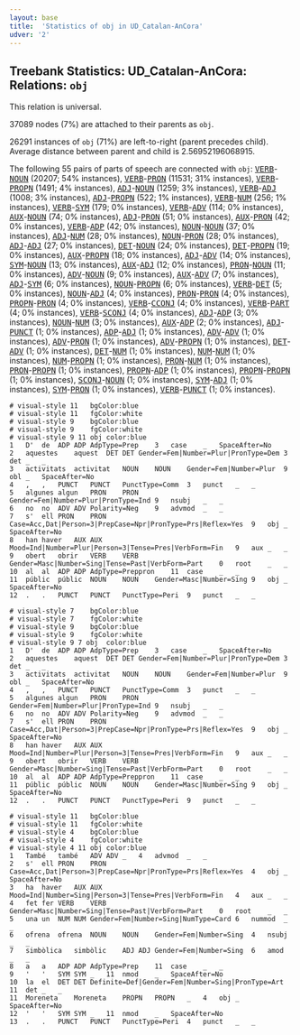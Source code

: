```yaml
---
layout: base
title:  'Statistics of obj in UD_Catalan-AnCora'
udver: '2'
---
```


## Treebank Statistics: UD_Catalan-AnCora: Relations: `obj`

This relation is universal.

37089 nodes (7%) are attached to their parents as `obj`.

26291 instances of `obj` (71%) are left-to-right (parent precedes child).
Average distance between parent and child is 2.56952196068915.

The following 55 pairs of parts of speech are connected with `obj`: <tt><a href="ca_ancora-pos-VERB.html">VERB</a></tt>-<tt><a href="ca_ancora-pos-NOUN.html">NOUN</a></tt> (20207; 54% instances), <tt><a href="ca_ancora-pos-VERB.html">VERB</a></tt>-<tt><a href="ca_ancora-pos-PRON.html">PRON</a></tt> (11531; 31% instances), <tt><a href="ca_ancora-pos-VERB.html">VERB</a></tt>-<tt><a href="ca_ancora-pos-PROPN.html">PROPN</a></tt> (1491; 4% instances), <tt><a href="ca_ancora-pos-ADJ.html">ADJ</a></tt>-<tt><a href="ca_ancora-pos-NOUN.html">NOUN</a></tt> (1259; 3% instances), <tt><a href="ca_ancora-pos-VERB.html">VERB</a></tt>-<tt><a href="ca_ancora-pos-ADJ.html">ADJ</a></tt> (1008; 3% instances), <tt><a href="ca_ancora-pos-ADJ.html">ADJ</a></tt>-<tt><a href="ca_ancora-pos-PROPN.html">PROPN</a></tt> (522; 1% instances), <tt><a href="ca_ancora-pos-VERB.html">VERB</a></tt>-<tt><a href="ca_ancora-pos-NUM.html">NUM</a></tt> (256; 1% instances), <tt><a href="ca_ancora-pos-VERB.html">VERB</a></tt>-<tt><a href="ca_ancora-pos-SYM.html">SYM</a></tt> (179; 0% instances), <tt><a href="ca_ancora-pos-VERB.html">VERB</a></tt>-<tt><a href="ca_ancora-pos-ADV.html">ADV</a></tt> (114; 0% instances), <tt><a href="ca_ancora-pos-AUX.html">AUX</a></tt>-<tt><a href="ca_ancora-pos-NOUN.html">NOUN</a></tt> (74; 0% instances), <tt><a href="ca_ancora-pos-ADJ.html">ADJ</a></tt>-<tt><a href="ca_ancora-pos-PRON.html">PRON</a></tt> (51; 0% instances), <tt><a href="ca_ancora-pos-AUX.html">AUX</a></tt>-<tt><a href="ca_ancora-pos-PRON.html">PRON</a></tt> (42; 0% instances), <tt><a href="ca_ancora-pos-VERB.html">VERB</a></tt>-<tt><a href="ca_ancora-pos-ADP.html">ADP</a></tt> (42; 0% instances), <tt><a href="ca_ancora-pos-NOUN.html">NOUN</a></tt>-<tt><a href="ca_ancora-pos-NOUN.html">NOUN</a></tt> (37; 0% instances), <tt><a href="ca_ancora-pos-ADJ.html">ADJ</a></tt>-<tt><a href="ca_ancora-pos-NUM.html">NUM</a></tt> (28; 0% instances), <tt><a href="ca_ancora-pos-NOUN.html">NOUN</a></tt>-<tt><a href="ca_ancora-pos-PRON.html">PRON</a></tt> (28; 0% instances), <tt><a href="ca_ancora-pos-ADJ.html">ADJ</a></tt>-<tt><a href="ca_ancora-pos-ADJ.html">ADJ</a></tt> (27; 0% instances), <tt><a href="ca_ancora-pos-DET.html">DET</a></tt>-<tt><a href="ca_ancora-pos-NOUN.html">NOUN</a></tt> (24; 0% instances), <tt><a href="ca_ancora-pos-DET.html">DET</a></tt>-<tt><a href="ca_ancora-pos-PROPN.html">PROPN</a></tt> (19; 0% instances), <tt><a href="ca_ancora-pos-AUX.html">AUX</a></tt>-<tt><a href="ca_ancora-pos-PROPN.html">PROPN</a></tt> (18; 0% instances), <tt><a href="ca_ancora-pos-ADJ.html">ADJ</a></tt>-<tt><a href="ca_ancora-pos-ADV.html">ADV</a></tt> (14; 0% instances), <tt><a href="ca_ancora-pos-SYM.html">SYM</a></tt>-<tt><a href="ca_ancora-pos-NOUN.html">NOUN</a></tt> (13; 0% instances), <tt><a href="ca_ancora-pos-AUX.html">AUX</a></tt>-<tt><a href="ca_ancora-pos-ADJ.html">ADJ</a></tt> (12; 0% instances), <tt><a href="ca_ancora-pos-PRON.html">PRON</a></tt>-<tt><a href="ca_ancora-pos-NOUN.html">NOUN</a></tt> (11; 0% instances), <tt><a href="ca_ancora-pos-ADV.html">ADV</a></tt>-<tt><a href="ca_ancora-pos-NOUN.html">NOUN</a></tt> (9; 0% instances), <tt><a href="ca_ancora-pos-AUX.html">AUX</a></tt>-<tt><a href="ca_ancora-pos-ADV.html">ADV</a></tt> (7; 0% instances), <tt><a href="ca_ancora-pos-ADJ.html">ADJ</a></tt>-<tt><a href="ca_ancora-pos-SYM.html">SYM</a></tt> (6; 0% instances), <tt><a href="ca_ancora-pos-NOUN.html">NOUN</a></tt>-<tt><a href="ca_ancora-pos-PROPN.html">PROPN</a></tt> (6; 0% instances), <tt><a href="ca_ancora-pos-VERB.html">VERB</a></tt>-<tt><a href="ca_ancora-pos-DET.html">DET</a></tt> (5; 0% instances), <tt><a href="ca_ancora-pos-NOUN.html">NOUN</a></tt>-<tt><a href="ca_ancora-pos-ADJ.html">ADJ</a></tt> (4; 0% instances), <tt><a href="ca_ancora-pos-PRON.html">PRON</a></tt>-<tt><a href="ca_ancora-pos-PRON.html">PRON</a></tt> (4; 0% instances), <tt><a href="ca_ancora-pos-PROPN.html">PROPN</a></tt>-<tt><a href="ca_ancora-pos-PRON.html">PRON</a></tt> (4; 0% instances), <tt><a href="ca_ancora-pos-VERB.html">VERB</a></tt>-<tt><a href="ca_ancora-pos-CCONJ.html">CCONJ</a></tt> (4; 0% instances), <tt><a href="ca_ancora-pos-VERB.html">VERB</a></tt>-<tt><a href="ca_ancora-pos-PART.html">PART</a></tt> (4; 0% instances), <tt><a href="ca_ancora-pos-VERB.html">VERB</a></tt>-<tt><a href="ca_ancora-pos-SCONJ.html">SCONJ</a></tt> (4; 0% instances), <tt><a href="ca_ancora-pos-ADJ.html">ADJ</a></tt>-<tt><a href="ca_ancora-pos-ADP.html">ADP</a></tt> (3; 0% instances), <tt><a href="ca_ancora-pos-NOUN.html">NOUN</a></tt>-<tt><a href="ca_ancora-pos-NUM.html">NUM</a></tt> (3; 0% instances), <tt><a href="ca_ancora-pos-AUX.html">AUX</a></tt>-<tt><a href="ca_ancora-pos-ADP.html">ADP</a></tt> (2; 0% instances), <tt><a href="ca_ancora-pos-ADJ.html">ADJ</a></tt>-<tt><a href="ca_ancora-pos-PUNCT.html">PUNCT</a></tt> (1; 0% instances), <tt><a href="ca_ancora-pos-ADP.html">ADP</a></tt>-<tt><a href="ca_ancora-pos-ADJ.html">ADJ</a></tt> (1; 0% instances), <tt><a href="ca_ancora-pos-ADV.html">ADV</a></tt>-<tt><a href="ca_ancora-pos-ADV.html">ADV</a></tt> (1; 0% instances), <tt><a href="ca_ancora-pos-ADV.html">ADV</a></tt>-<tt><a href="ca_ancora-pos-PRON.html">PRON</a></tt> (1; 0% instances), <tt><a href="ca_ancora-pos-ADV.html">ADV</a></tt>-<tt><a href="ca_ancora-pos-PROPN.html">PROPN</a></tt> (1; 0% instances), <tt><a href="ca_ancora-pos-DET.html">DET</a></tt>-<tt><a href="ca_ancora-pos-ADV.html">ADV</a></tt> (1; 0% instances), <tt><a href="ca_ancora-pos-DET.html">DET</a></tt>-<tt><a href="ca_ancora-pos-NUM.html">NUM</a></tt> (1; 0% instances), <tt><a href="ca_ancora-pos-NUM.html">NUM</a></tt>-<tt><a href="ca_ancora-pos-NUM.html">NUM</a></tt> (1; 0% instances), <tt><a href="ca_ancora-pos-NUM.html">NUM</a></tt>-<tt><a href="ca_ancora-pos-PROPN.html">PROPN</a></tt> (1; 0% instances), <tt><a href="ca_ancora-pos-PRON.html">PRON</a></tt>-<tt><a href="ca_ancora-pos-NUM.html">NUM</a></tt> (1; 0% instances), <tt><a href="ca_ancora-pos-PRON.html">PRON</a></tt>-<tt><a href="ca_ancora-pos-PROPN.html">PROPN</a></tt> (1; 0% instances), <tt><a href="ca_ancora-pos-PROPN.html">PROPN</a></tt>-<tt><a href="ca_ancora-pos-ADP.html">ADP</a></tt> (1; 0% instances), <tt><a href="ca_ancora-pos-PROPN.html">PROPN</a></tt>-<tt><a href="ca_ancora-pos-PROPN.html">PROPN</a></tt> (1; 0% instances), <tt><a href="ca_ancora-pos-SCONJ.html">SCONJ</a></tt>-<tt><a href="ca_ancora-pos-NOUN.html">NOUN</a></tt> (1; 0% instances), <tt><a href="ca_ancora-pos-SYM.html">SYM</a></tt>-<tt><a href="ca_ancora-pos-ADJ.html">ADJ</a></tt> (1; 0% instances), <tt><a href="ca_ancora-pos-SYM.html">SYM</a></tt>-<tt><a href="ca_ancora-pos-PRON.html">PRON</a></tt> (1; 0% instances), <tt><a href="ca_ancora-pos-VERB.html">VERB</a></tt>-<tt><a href="ca_ancora-pos-PUNCT.html">PUNCT</a></tt> (1; 0% instances).


~~~ conllu
# visual-style 11	bgColor:blue
# visual-style 11	fgColor:white
# visual-style 9	bgColor:blue
# visual-style 9	fgColor:white
# visual-style 9 11 obj	color:blue
1	D'	de	ADP	ADP	AdpType=Prep	3	case	_	SpaceAfter=No
2	aquestes	aquest	DET	DET	Gender=Fem|Number=Plur|PronType=Dem	3	det	_	_
3	activitats	activitat	NOUN	NOUN	Gender=Fem|Number=Plur	9	obl	_	SpaceAfter=No
4	,	,	PUNCT	PUNCT	PunctType=Comm	3	punct	_	_
5	algunes	algun	PRON	PRON	Gender=Fem|Number=Plur|PronType=Ind	9	nsubj	_	_
6	no	no	ADV	ADV	Polarity=Neg	9	advmod	_	_
7	s'	ell	PRON	PRON	Case=Acc,Dat|Person=3|PrepCase=Npr|PronType=Prs|Reflex=Yes	9	obj	_	SpaceAfter=No
8	han	haver	AUX	AUX	Mood=Ind|Number=Plur|Person=3|Tense=Pres|VerbForm=Fin	9	aux	_	_
9	obert	obrir	VERB	VERB	Gender=Masc|Number=Sing|Tense=Past|VerbForm=Part	0	root	_	_
10	al	al	ADP	ADP	AdpType=Preppron	11	case	_	_
11	públic	públic	NOUN	NOUN	Gender=Masc|Number=Sing	9	obj	_	SpaceAfter=No
12	.	.	PUNCT	PUNCT	PunctType=Peri	9	punct	_	_

~~~


~~~ conllu
# visual-style 7	bgColor:blue
# visual-style 7	fgColor:white
# visual-style 9	bgColor:blue
# visual-style 9	fgColor:white
# visual-style 9 7 obj	color:blue
1	D'	de	ADP	ADP	AdpType=Prep	3	case	_	SpaceAfter=No
2	aquestes	aquest	DET	DET	Gender=Fem|Number=Plur|PronType=Dem	3	det	_	_
3	activitats	activitat	NOUN	NOUN	Gender=Fem|Number=Plur	9	obl	_	SpaceAfter=No
4	,	,	PUNCT	PUNCT	PunctType=Comm	3	punct	_	_
5	algunes	algun	PRON	PRON	Gender=Fem|Number=Plur|PronType=Ind	9	nsubj	_	_
6	no	no	ADV	ADV	Polarity=Neg	9	advmod	_	_
7	s'	ell	PRON	PRON	Case=Acc,Dat|Person=3|PrepCase=Npr|PronType=Prs|Reflex=Yes	9	obj	_	SpaceAfter=No
8	han	haver	AUX	AUX	Mood=Ind|Number=Plur|Person=3|Tense=Pres|VerbForm=Fin	9	aux	_	_
9	obert	obrir	VERB	VERB	Gender=Masc|Number=Sing|Tense=Past|VerbForm=Part	0	root	_	_
10	al	al	ADP	ADP	AdpType=Preppron	11	case	_	_
11	públic	públic	NOUN	NOUN	Gender=Masc|Number=Sing	9	obj	_	SpaceAfter=No
12	.	.	PUNCT	PUNCT	PunctType=Peri	9	punct	_	_

~~~


~~~ conllu
# visual-style 11	bgColor:blue
# visual-style 11	fgColor:white
# visual-style 4	bgColor:blue
# visual-style 4	fgColor:white
# visual-style 4 11 obj	color:blue
1	També	també	ADV	ADV	_	4	advmod	_	_
2	s'	ell	PRON	PRON	Case=Acc,Dat|Person=3|PrepCase=Npr|PronType=Prs|Reflex=Yes	4	obj	_	SpaceAfter=No
3	ha	haver	AUX	AUX	Mood=Ind|Number=Sing|Person=3|Tense=Pres|VerbForm=Fin	4	aux	_	_
4	fet	fer	VERB	VERB	Gender=Masc|Number=Sing|Tense=Past|VerbForm=Part	0	root	_	_
5	una	un	NUM	NUM	Gender=Fem|Number=Sing|NumType=Card	6	nummod	_	_
6	ofrena	ofrena	NOUN	NOUN	Gender=Fem|Number=Sing	4	nsubj	_	_
7	simbòlica	simbòlic	ADJ	ADJ	Gender=Fem|Number=Sing	6	amod	_	_
8	a	a	ADP	ADP	AdpType=Prep	11	case	_	_
9	'	'	SYM	SYM	_	11	nmod	_	SpaceAfter=No
10	la	el	DET	DET	Definite=Def|Gender=Fem|Number=Sing|PronType=Art	11	det	_	_
11	Moreneta	Moreneta	PROPN	PROPN	_	4	obj	_	SpaceAfter=No
12	'	'	SYM	SYM	_	11	nmod	_	SpaceAfter=No
13	.	.	PUNCT	PUNCT	PunctType=Peri	4	punct	_	_

~~~


